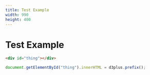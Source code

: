 ```yaml
---
title: Test Example
width: 990
height: 400
---
```


# Test Example

```html
<div id="thing"></div>
```

```js
document.getElementById("thing").innerHTML = d3plus.prefix();
```
